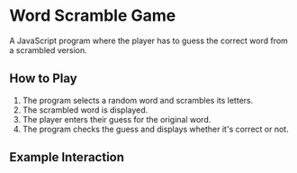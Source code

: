 # Word Scramble Game

A JavaScript program where the player has to guess the correct word from a scrambled version.

## How to Play
1. The program selects a random word and scrambles its letters.
2. The scrambled word is displayed.
3. The player enters their guess for the original word.
4. The program checks the guess and displays whether it's correct or not.

## Example Interaction

